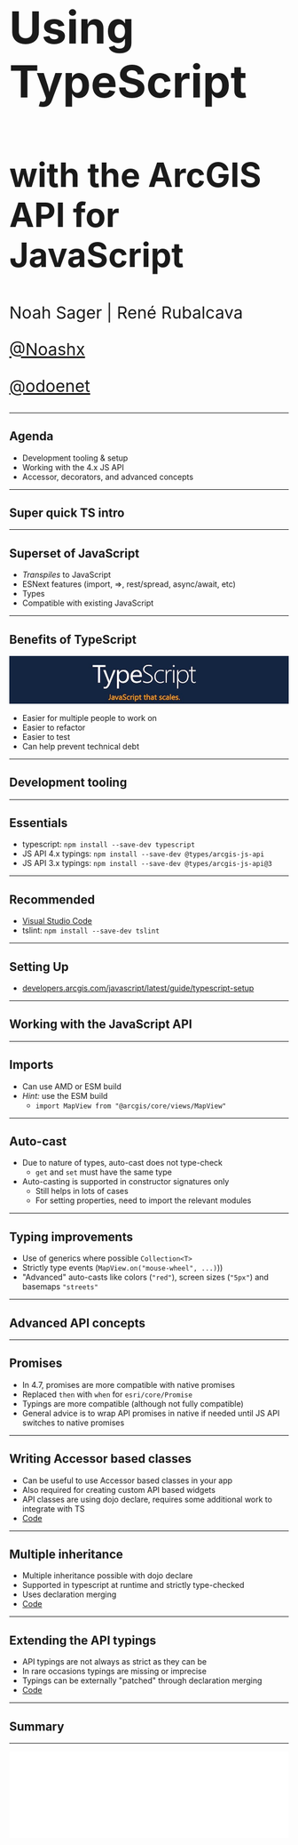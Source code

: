 <!-- .slide: data-background="img/2021/dev-summit/bg-1.png" data-background-size="cover -->
<h1 style="text-align: left; font-size: 80px;">Using TypeScript</h1>
<h2 style="text-align: left; font-size: 60px;">with the ArcGIS API for JavaScript</h2>
<p style="text-align: left; font-size: 30px;">Noah Sager | René Rubalcava</p>
<p style="text-align: left; font-size: 30px;"><a href="https://twitter.com/Noashx">@Noashx</a></p>
<p style="text-align: left; font-size: 30px;"><a href="https://twitter.com/odoenet">@odoenet</a></p>

---

<!-- .slide: data-auto-animate data-background="img/2021/dev-summit/bg-3.png" -->
## Agenda

- Development tooling & setup
- Working with the 4.x JS API
- Accessor, decorators, and advanced concepts

---

<!-- .slide: data-auto-animate data-background="img/2021/dev-summit/bg-4.png" -->
## Super quick TS intro

---

<!-- .slide: data-auto-animate data-background="img/2021/dev-summit/bg-2.png" -->
## Superset of JavaScript

- *Transpiles* to JavaScript
- ESNext features (import, =>, rest/spread, async/await, etc)
- Types
- Compatible with existing JavaScript

---

<!-- .slide: data-auto-animate data-background="img/2021/dev-summit/bg-2.png" -->
## Benefits of TypeScript

![TypeScript](using-typescript/images/typescript.jpg)
- Easier for multiple people to work on
- Easier to refactor
- Easier to test
- Can help prevent technical debt

---

<!-- .slide: data-auto-animate data-background="img/2021/dev-summit/bg-3.png" -->
## Development tooling

---

<!-- .slide: data-auto-animate data-background="img/2021/dev-summit/bg-2.png" -->
## Essentials

- typescript: `npm install --save-dev typescript`
- JS API 4.x typings: `npm install --save-dev @types/arcgis-js-api`
- JS API 3.x typings: `npm install --save-dev @types/arcgis-js-api@3`

---

<!-- .slide: data-auto-animate data-background="img/2021/dev-summit/bg-2.png" -->
## Recommended

- [Visual Studio Code](https://code.visualstudio.com/)
- tslint: `npm install --save-dev tslint`

---

<!-- .slide: data-auto-animate data-background="img/2021/dev-summit/bg-2.png" -->
## Setting Up

- [developers.arcgis.com/javascript/latest/guide/typescript-setup](https://developers.arcgis.com/javascript/latest/guide/typescript-setup/index.html)

---

<!-- .slide: data-auto-animate data-background="img/2021/dev-summit/bg-3.png" -->
## Working with the JavaScript API

---

<!-- .slide: data-auto-animate data-background="img/2021/dev-summit/bg-2.png" -->
## Imports

- Can use AMD or ESM build
- _Hint:_ use the ESM build
  - `import MapView from "@arcgis/core/views/MapView"`

---

<!-- .slide: data-auto-animate data-background="img/2021/dev-summit/bg-2.png" -->
## Auto-cast

- Due to nature of types, auto-cast does not type-check
  - `get` and `set` must have the same type
- Auto-casting is supported in constructor signatures only
  - Still helps in lots of cases
  - For setting properties, need to import the relevant modules

---

<!-- .slide: data-auto-animate data-background="img/2021/dev-summit/bg-2.png" -->
## Typing improvements

- Use of generics where possible `Collection<T>`
- Strictly type events (`MapView.on("mouse-wheel", ...)`))
- "Advanced" auto-casts like colors (`"red"`), screen sizes (`"5px"`) and basemaps `"streets"`

---

<!-- .slide: data-auto-animate data-background="img/2021/dev-summit/bg-3.png" -->
## Advanced API concepts

---

<!-- .slide: data-auto-animate data-background="img/2021/dev-summit/bg-2.png" -->
## Promises

- In 4.7, promises are more compatible with native promises
- Replaced `then` with `when` for `esri/core/Promise`
- Typings are more compatible (although not fully compatible)
- General advice is to wrap API promises in native if needed
  until JS API switches to native promises

---

<!-- .slide: data-auto-animate data-background="img/2021/dev-summit/bg-2.png" -->
## Writing Accessor based classes

- Can be useful to use Accessor based classes in your app
- Also required for creating custom API based widgets
- API classes are using dojo declare, requires some additional work to integrate with TS
- [Code](./demos/subclass)

---

<!-- .slide: data-auto-animate data-background="img/2021/dev-summit/bg-2.png" -->
## Multiple inheritance

- Multiple inheritance possible with dojo declare
- Supported in typescript at runtime and strictly type-checked
- Uses declaration merging
- [Code](./demos/subclass)

---

<!-- .slide: data-auto-animate data-background="img/2021/dev-summit/bg-2.png" -->
## Extending the API typings

- API typings are not always as strict as they can be
- In rare occasions typings are missing or imprecise
- Typings can be externally "patched" through declaration merging
- [Code](./demos/type-extensions)

---

<!-- .slide: data-auto-animate data-background="img/2021/dev-summit/bg-4.png" -->
## Summary

---

<!-- .slide: data-auto-animate data-background="img/2021/dev-summit/bg-5.png" -->

![esri](img/esri-science-logo-white.png "esri")